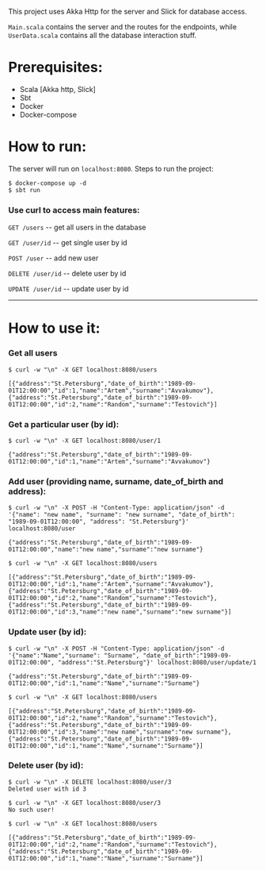 This project uses Akka Http for the server and Slick for database access.

`Main.scala` contains the server and the routes for the endpoints, while `UserData.scala` contains all the database
interaction stuff.

# Prerequisites:

- Scala [Akka http, Slick]
- Sbt
- Docker
- Docker-compose

# How to run:

The server will run on `localhost:8080`.
Steps to run the project:

```
$ docker-compose up -d
$ sbt run
```

### Use curl to access main features:

`GET /users` -- get all users in the database

`GET /user/id` -- get single user by id

`POST /user` -- add new user

`DELETE /user/id` -- delete user by id

`UPDATE /user/id` -- update user by id

---


# How to use it:

### Get all users

```
$ curl -w "\n" -X GET localhost:8080/users

[{"address":"St.Petersburg","date_of_birth":"1989-09-01T12:00:00","id":1,"name":"Artem","surname":"Avvakumov"},{"address":"St.Petersburg","date_of_birth":"1989-09-01T12:00:00","id":2,"name":"Random","surname":"Testovich"}]
```

### Get a particular user (by id):

```
$ curl -w "\n" -X GET localhost:8080/user/1

{"address":"St.Petersburg","date_of_birth":"1989-09-01T12:00:00","id":1,"name":"Artem","surname":"Avvakumov"}
```

### Add user (providing name, surname, date_of_birth and address):

```
$ curl -w "\n" -X POST -H "Content-Type: application/json" -d '{"name": "new name", "surname": "new surname", "date_of_birth": "1989-09-01T12:00:00", "address": "St.Petersburg"}' localhost:8080/user

{"address":"St.Petersburg","date_of_birth":"1989-09-01T12:00:00","name":"new name","surname":"new surname"}

$ curl -w "\n" -X GET localhost:8080/users

[{"address":"St.Petersburg","date_of_birth":"1989-09-01T12:00:00","id":1,"name":"Artem","surname":"Avvakumov"},{"address":"St.Petersburg","date_of_birth":"1989-09-01T12:00:00","id":2,"name":"Random","surname":"Testovich"},{"address":"St.Petersburg","date_of_birth":"1989-09-01T12:00:00","id":3,"name":"new name","surname":"new surname"}]
```

### Update user (by id):

```
$ curl -w "\n" -X POST -H "Content-Type: application/json" -d '{"name":"Name","surname": "Surname", "date_of_birth":"1989-09-01T12:00:00", "address":"St.Petersburg"}' localhost:8080/user/update/1

{"address":"St.Petersburg","date_of_birth":"1989-09-01T12:00:00","id":1,"name":"Name","surname":"Surname"}

$ curl -w "\n" -X GET localhost:8080/users

[{"address":"St.Petersburg","date_of_birth":"1989-09-01T12:00:00","id":2,"name":"Random","surname":"Testovich"},{"address":"St.Petersburg","date_of_birth":"1989-09-01T12:00:00","id":3,"name":"new name","surname":"new surname"},{"address":"St.Petersburg","date_of_birth":"1989-09-01T12:00:00","id":1,"name":"Name","surname":"Surname"}]
```

### Delete user (by id):

```
$ curl -w "\n" -X DELETE localhost:8080/user/3
Deleted user with id 3

$ curl -w "\n" -X GET localhost:8080/user/3
No such user!

$ curl -w "\n" -X GET localhost:8080/users

[{"address":"St.Petersburg","date_of_birth":"1989-09-01T12:00:00","id":2,"name":"Random","surname":"Testovich"},{"address":"St.Petersburg","date_of_birth":"1989-09-01T12:00:00","id":1,"name":"Name","surname":"Surname"}]

```
